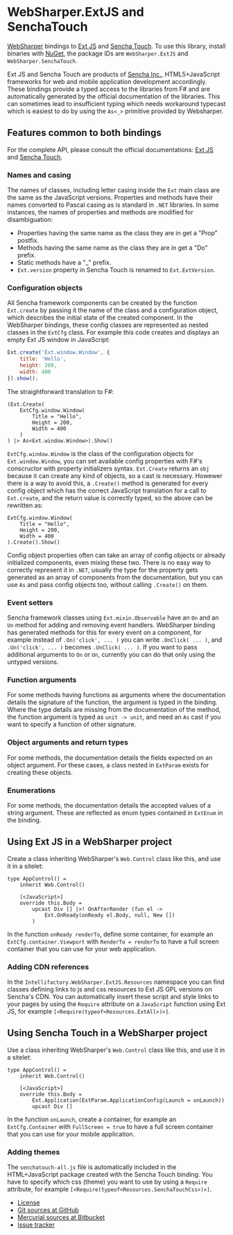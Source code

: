 # WebSharper.ExtJS and SenchaTouch

[WebSharper][ws] bindings to [Ext JS][extjs] and [Sencha Touch][touch].
To use this library, install binaries with [NuGet][nuget], the
package IDs are `WebSharper.ExtJS` and `WebSharper.SenchaTouch`.

Ext JS and Sencha Touch are products of [Sencha Inc.][sencha], HTML5+JavaScript frameworks for web and mobile application development accordingly. These bindings provide a typed access to the libraries from F# and are automatically generated by the official documentation of the libraries. This can sometimes lead to insufficient typing which needs workaround typecast which is easiest to do by using the `As<_>` primitive provided by Websharper.

## Features common to both bindings

For the complete API, please consult the official documentations: [Ext JS][extjsdocs] and [Sencha Touch][touchdocs].

### Names and casing

The names of classes, including letter casing inside the `Ext` main class are the same as the JavaScript versions. Properties and methods have their names converted to Pascal casing as is standard in `.NET` libraries. In some instances, the names of properties and methods are modified for disambiguation:

* Properties having the same name as the class they are in get a "Prop" postfix.
* Methods having the same name as the class they are in get a "Do" prefix.
* Static methods have a "_" prefix.
* `Ext.version` property in Sencha Touch is renamed to `Ext.ExtVersion`.

### Configuration objects

All Sencha framework components can be created by the function `Ext.create` by passing it the name of the class and a configuration object, which describes the initial state of the created component. In the WebSharper bindings, these config classes are represented as nested classes in the `ExtCfg` class. For example this code creates and displays an empty Ext JS window in JavaScript:

```javascript
Ext.create('Ext.window.Window', {
    title: 'Hello',
    height: 200,
    width: 400
}).show();
```

The straightforward translation to F#:

```
(Ext.Create(
    ExtCfg.window.Window(
        Title = "Hello",
        Height = 200,
        Width = 400
    )
) |> As<Ext.window.Window>).Show()
```

`ExtCfg.window.Window` is the class of the configuration objects for `Ext.window.Window`, you can set available config properties with F#'s conscructor with property initializers syntax. `Ext.Create` returns an `obj` because it can create any kind of objects, so a cast is necessary. Howewer there is a way to avoid this, a `.Create()` method is generated for every config object which has the correct JavaScript translation for a call to `Ext.create`, and the return value is correctly typed, so the above can be rewritten as:

```
ExtCfg.window.Window(
    Title = "Hello",
    Height = 200,
    Width = 400
).Create().Show()
```

Config object properties often can take an array of config objects or already initialized components, even mixing these two. There is no easy way to correctly represent it in `.NET`, usually the type for the property gets generated as an array of components from the documentation, but you can use `As` and pass config objects too, without calling `.Create()` on them.

### Event setters

Sencha framework classes using `Ext.mixin.Observable` have an `On` and an `Un` method for adding and removing event handlers. WebSharper binding has generated methods for this for every event on a component, for example instead of `.On('click', ... )` you can write `.OnClick( ... )`, and `.Un('click', ... )` becomes `.UnClick( ... )`. If you want to pass additional arguments to `On` or `Un`, currently you can do that only using the untyped versions.

### Function arguments

For some methods having functions as arguments where the documentation details the signature of the function, the argument is typed in the binding. Where the type details are missing from the documentation of the method, the function argument is typed as `unit -> unit`, and need an `As` cast if you want to specify a function of other signature.

### Object arguments and return types

For some methods, the documentation details the fields expected on an object argument. For these cases, a class nested in `ExtParam` exists for creating these objects.

### Enumerations

For some methods, the documentation details the accepted values of a string argument. These are reflected as enum types contained in `ExtEnum` in the binding.

## Using Ext JS in a WebSharper project

Create a class inheriting WebSharper's `Web.Control` class like this, and use it in a sitelet:

```
type AppControl() =
    inherit Web.Control()

    [<JavaScript>]
    override this.Body =
        upcast Div [] |>! OnAfterRender (fun el ->
            Ext.OnReady(onReady el.Body, null, New [])
        )
```

In the function `onReady renderTo`, define some container, for example an `ExtCfg.container.Viewport` with `RenderTo = renderTo` to have a full screen container that you can use for your web application. 

### Adding CDN references

In the `Intellifactory.WebSharper.ExtJS.Resources` namespace you can find classes defining links to js and css resources to Ext JS GPL versions on Sencha's CDN. You can automatically insert these script and style links to your pages by using the `Require` attribute on a `JavaScript` function using Ext JS, for example `[<Require(typeof<Resources.ExtAll>)>]`. 

## Using Sencha Touch in a WebSharper project

Use a class inheriting WebSharper's `Web.Control` class like this, and use it in a sitelet:

```
type AppControl() =
    inherit Web.Control()

    [<JavaScript>]
    override this.Body =
        Ext.Application(ExtParam.ApplicationConfig(Launch = onLaunch))
        upcast Div []
```

In the function `onLaunch`, create a container, for example an `ExtCfg.Container` with `FullScreen = true` to have a full screen container that you can use for your mobile application.

### Adding themes

The `senchatouch-all.js` file is automatically included in the HTML+JavaScript package created with the Sencha Touch binding. You have to specify which css (theme) you want to use by using a `Require` attribute, for example `[<Require(typeof<Resources.SenchaTouchCss>)>]`.

* [License][license]
* [Git sources at GitHub](http://github.com/intellifactory/websharper.d3)
* [Mercurial sources at Bitbucket](http://bitbucket.org/IntelliFactory/websharper.d3)
* [Issue tracker][issues]

[extjs]: http://www.sencha.com/products/extjs/
[touch]: http://www.sencha.com/products/touch/
[sencha]: http://www.sencha.com/
[extjsdocs]: http://docs.sencha.com/extjs/
[touchdocs]: http://docs.sencha.com/touch/
[issues]: https://bitbucket.org/IntelliFactory/websharper.sencha/issues
[license]: http://github.com/intellifactory/websharper.sencha/blob/master/LICENSE.md
[nuget]: http://nuget.org
[ws]: http://github.com/intellifactory/websharper
